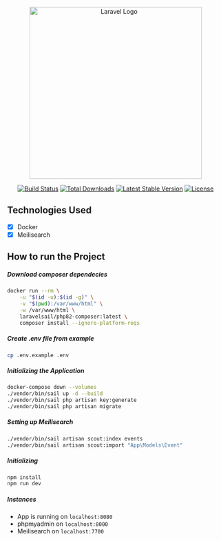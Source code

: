 <p align="center"><a href="https://laravel.com" target="_blank"><img src="https://raw.githubusercontent.com/laravel/art/master/logo-lockup/5%20SVG/2%20CMYK/1%20Full%20Color/laravel-logolockup-cmyk-red.svg" width="400" alt="Laravel Logo"></a></p>

<p align="center">
<a href="https://github.com/laravel/framework/actions"><img src="https://github.com/laravel/framework/workflows/tests/badge.svg" alt="Build Status"></a>
<a href="https://packagist.org/packages/laravel/framework"><img src="https://img.shields.io/packagist/dt/laravel/framework" alt="Total Downloads"></a>
<a href="https://packagist.org/packages/laravel/framework"><img src="https://img.shields.io/packagist/v/laravel/framework" alt="Latest Stable Version"></a>
<a href="https://packagist.org/packages/laravel/framework"><img src="https://img.shields.io/packagist/l/laravel/framework" alt="License"></a>
</p>

## Technologies Used

-   [x] Docker
-   [x] Meilisearch

## How to run the Project

##### Download composer dependecies

```sh
docker run --rm \
    -u "$(id -u):$(id -g)" \
    -v "$(pwd):/var/www/html" \
    -w /var/www/html \
    laravelsail/php82-composer:latest \
    composer install --ignore-platform-reqs
```

##### Create <em>.env</em> file from example

```sh
cp .env.example .env
```

##### Initializing the Application

```sh
docker-compose down --volumes
./vendor/bin/sail up -d --build
./vendor/bin/sail php artisan key:generate
./vendor/bin/sail php artisan migrate
```

##### Setting up Meilisearch

```sh
./vendor/bin/sail artisan scout:index events
./vendor/bin/sail artisan scout:import "App\Models\Event"
```

##### Initializing

```sh
npm install
npm run dev
```

##### Instances

-   App is running on `localhost:8080`
-   phpmyadmin on `localhost:8000`
-   Meilisearch on `localhost:7700`

